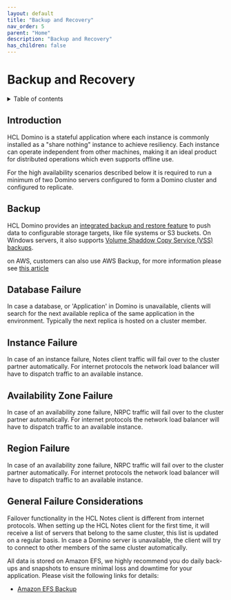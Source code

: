 ```yaml
---
layout: default
title: "Backup and Recovery"
nav_order: 5
parent: "Home"
description: "Backup and Recovery"
has_children: false
---
```



<h1>Backup and Recovery</h1>

<details close markdown="block">
  <summary>
    Table of contents
  </summary>
  {: .text-delta }
1. TOC
{:toc}
</details>

## Introduction

HCL Domino is a stateful application where each instance is commonly installed as a "share nothing" instance to achieve  resiliency. Each instance can operate independent from other machines, making it an ideal product for distributed operations which even supports offline use.

For the high availability scenarios described below it is required to run a minimum of two Domino servers configured to form a Domino cluster and configured to replicate.

## Backup

HCL Domino provides an [integrated backup and restore feature](https://help.hcltechsw.com/domino/12.0.2/admin/admn_backupandrestore.html) to push data to configurable storage targets, like file systems or S3 buckets. On Windows servers, it also supports [Volume Shaddow Copy Service (VSS) backups](https://help.hcltechsw.com/domino/12.0.2/admin/admn_vsssnapshots.html).

on AWS, customers can also use AWS Backup, for more information please see [this article](https://docs.aws.amazon.com/aws-backup/latest/devguide/whatisbackup.html)

## Database Failure

In case a database, or 'Application' in Domino is unavailable, clients will search for the next available replica of the same application in the environment. Typically the next replica is hosted on a cluster member.

## Instance Failure

In case of an instance failure, Notes client traffic will fail over to the cluster partner automatically. For internet protocols the network load balancer will have to dispatch traffic to an available instance.

## Availability Zone Failure

In case of an availability zone failure, NRPC traffic will fail over to the cluster partner automatically. For internet protocols the network load balancer will have to dispatch traffic to an available instance.

## Region Failure

In case of an availability zone failure, NRPC traffic will fail over to the cluster partner automatically. For internet protocols the network load balancer will have to dispatch traffic to an available instance.

## General Failure Considerations

Failover functionality in the HCL Notes client is different from internet protocols. When setting up the HCL Notes client for the first time, it will receive a list of servers that belong to the same cluster, this list is updated on a regular basis. In case a Domino server is unavailable, the client will try to connect to other members of the same cluster automatically.

All data is stored on Amazon EFS, we highly recommend you do daily back-ups and snapshots to ensure minimal loss and downtime for your application. Please visit the following links for details:
* [Amazon EFS Backup](https://docs.aws.amazon.com/efs/latest/ug/awsbackup.html)